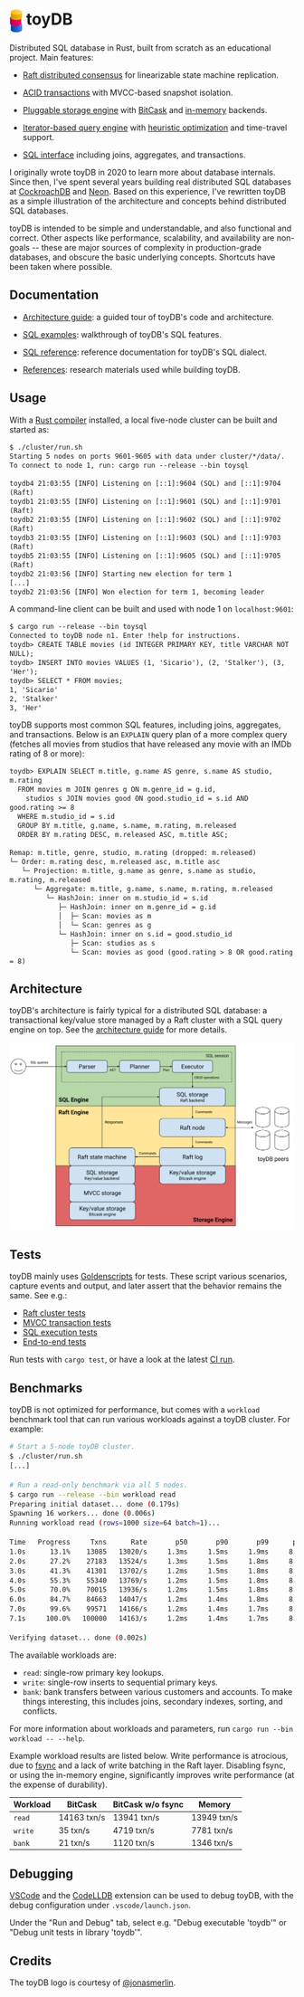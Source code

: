 # <a><img src="./docs/architecture/images/toydb.svg" height="40" valign="top" /></a> toyDB

Distributed SQL database in Rust, built from scratch as an educational project. Main features:

* [Raft distributed consensus][raft] for linearizable state machine replication.

* [ACID transactions][txn] with MVCC-based snapshot isolation.

* [Pluggable storage engine][storage] with [BitCask][bitcask] and [in-memory][memory] backends.

* [Iterator-based query engine][query] with [heuristic optimization][optimizer] and time-travel 
  support.

* [SQL interface][sql] including joins, aggregates, and transactions.

I originally wrote toyDB in 2020 to learn more about database internals. Since then, I've spent
several years building real distributed SQL databases at
[CockroachDB](https://github.com/cockroachdb/cockroach) and
[Neon](https://github.com/neondatabase/neon). Based on this experience, I've rewritten toyDB as a
simple illustration of the architecture and concepts behind distributed SQL databases.

toyDB is intended to be simple and understandable, and also functional and correct. Other aspects
like performance, scalability, and availability are non-goals -- these are major sources of
complexity in production-grade databases, and obscure the basic underlying concepts. Shortcuts have
been taken where possible.

[raft]: https://github.com/erikgrinaker/toydb/blob/main/src/raft/mod.rs
[txn]: https://github.com/erikgrinaker/toydb/blob/main/src/storage/mvcc.rs
[storage]: https://github.com/erikgrinaker/toydb/blob/main/src/storage/engine.rs
[bitcask]: https://github.com/erikgrinaker/toydb/blob/main/src/storage/bitcask.rs
[memory]: https://github.com/erikgrinaker/toydb/blob/main/src/storage/memory.rs
[query]: https://github.com/erikgrinaker/toydb/blob/main/src/sql/execution/executor.rs
[optimizer]: https://github.com/erikgrinaker/toydb/blob/main/src/sql/planner/optimizer.rs
[sql]: https://github.com/erikgrinaker/toydb/blob/main/src/sql/parser/parser.rs

## Documentation

* [Architecture guide](docs/architecture/index.md): a guided tour of toyDB's code and architecture.

* [SQL examples](docs/examples.md): walkthrough of toyDB's SQL features.

* [SQL reference](docs/sql.md): reference documentation for toyDB's SQL dialect.

* [References](docs/references.md): research materials used while building toyDB.

## Usage

With a [Rust compiler](https://www.rust-lang.org/tools/install) installed, a local five-node 
cluster can be built and started as:

```
$ ./cluster/run.sh
Starting 5 nodes on ports 9601-9605 with data under cluster/*/data/.
To connect to node 1, run: cargo run --release --bin toysql

toydb4 21:03:55 [INFO] Listening on [::1]:9604 (SQL) and [::1]:9704 (Raft)
toydb1 21:03:55 [INFO] Listening on [::1]:9601 (SQL) and [::1]:9701 (Raft)
toydb2 21:03:55 [INFO] Listening on [::1]:9602 (SQL) and [::1]:9702 (Raft)
toydb3 21:03:55 [INFO] Listening on [::1]:9603 (SQL) and [::1]:9703 (Raft)
toydb5 21:03:55 [INFO] Listening on [::1]:9605 (SQL) and [::1]:9705 (Raft)
toydb2 21:03:56 [INFO] Starting new election for term 1
[...]
toydb2 21:03:56 [INFO] Won election for term 1, becoming leader
```

A command-line client can be built and used with node 1 on `localhost:9601`:

```
$ cargo run --release --bin toysql
Connected to toyDB node n1. Enter !help for instructions.
toydb> CREATE TABLE movies (id INTEGER PRIMARY KEY, title VARCHAR NOT NULL);
toydb> INSERT INTO movies VALUES (1, 'Sicario'), (2, 'Stalker'), (3, 'Her');
toydb> SELECT * FROM movies;
1, 'Sicario'
2, 'Stalker'
3, 'Her'
```

toyDB supports most common SQL features, including joins, aggregates, and transactions. Below is an
`EXPLAIN` query plan of a more complex query (fetches all movies from studios that have released any
movie with an IMDb rating of 8 or more):

```
toydb> EXPLAIN SELECT m.title, g.name AS genre, s.name AS studio, m.rating
  FROM movies m JOIN genres g ON m.genre_id = g.id,
    studios s JOIN movies good ON good.studio_id = s.id AND good.rating >= 8
  WHERE m.studio_id = s.id
  GROUP BY m.title, g.name, s.name, m.rating, m.released
  ORDER BY m.rating DESC, m.released ASC, m.title ASC;

Remap: m.title, genre, studio, m.rating (dropped: m.released)
└─ Order: m.rating desc, m.released asc, m.title asc
   └─ Projection: m.title, g.name as genre, s.name as studio, m.rating, m.released
      └─ Aggregate: m.title, g.name, s.name, m.rating, m.released
         └─ HashJoin: inner on m.studio_id = s.id
            ├─ HashJoin: inner on m.genre_id = g.id
            │  ├─ Scan: movies as m
            │  └─ Scan: genres as g
            └─ HashJoin: inner on s.id = good.studio_id
               ├─ Scan: studios as s
               └─ Scan: movies as good (good.rating > 8 OR good.rating = 8)
```

## Architecture

toyDB's architecture is fairly typical for a distributed SQL database: a transactional
key/value store managed by a Raft cluster with a SQL query engine on top. See the
[architecture guide](./docs/architecture/index.md) for more details.

[![toyDB architecture](./docs/architecture/images/architecture.svg)](./docs/architecture/index.md)

## Tests

toyDB mainly uses [Goldenscripts](https://github.com/erikgrinaker/goldenscript) for tests. These 
script various scenarios, capture events and output, and later assert that the behavior remains the 
same. See e.g.:

* [Raft cluster tests](https://github.com/erikgrinaker/toydb/tree/main/src/raft/testscripts/node)
* [MVCC transaction tests](https://github.com/erikgrinaker/toydb/tree/main/src/storage/testscripts/mvcc)
* [SQL execution tests](https://github.com/erikgrinaker/toydb/tree/main/src/sql/testscripts)
* [End-to-end tests](https://github.com/erikgrinaker/toydb/tree/main/tests/scripts)

Run tests with `cargo test`, or have a look at the latest 
[CI run](https://github.com/erikgrinaker/toydb/actions/workflows/ci.yml).

## Benchmarks

toyDB is not optimized for performance, but comes with a `workload` benchmark tool that can run 
various workloads against a toyDB cluster. For example:

```sh
# Start a 5-node toyDB cluster.
$ ./cluster/run.sh
[...]

# Run a read-only benchmark via all 5 nodes.
$ cargo run --release --bin workload read
Preparing initial dataset... done (0.179s)
Spawning 16 workers... done (0.006s)
Running workload read (rows=1000 size=64 batch=1)...

Time   Progress     Txns      Rate       p50       p90       p99      pMax
1.0s      13.1%    13085   13020/s     1.3ms     1.5ms     1.9ms     8.4ms
2.0s      27.2%    27183   13524/s     1.3ms     1.5ms     1.8ms     8.4ms
3.0s      41.3%    41301   13702/s     1.2ms     1.5ms     1.8ms     8.4ms
4.0s      55.3%    55340   13769/s     1.2ms     1.5ms     1.8ms     8.4ms
5.0s      70.0%    70015   13936/s     1.2ms     1.5ms     1.8ms     8.4ms
6.0s      84.7%    84663   14047/s     1.2ms     1.4ms     1.8ms     8.4ms
7.0s      99.6%    99571   14166/s     1.2ms     1.4ms     1.7ms     8.4ms
7.1s     100.0%   100000   14163/s     1.2ms     1.4ms     1.7ms     8.4ms

Verifying dataset... done (0.002s)
```

The available workloads are:

* `read`: single-row primary key lookups.
* `write`: single-row inserts to sequential primary keys.
* `bank`: bank transfers between various customers and accounts. To make things interesting, this
  includes joins, secondary indexes, sorting, and conflicts.

For more information about workloads and parameters, run `cargo run --bin workload -- --help`.

Example workload results are listed below. Write performance is atrocious, due to
[fsync](https://en.wikipedia.org/wiki/Sync_(Unix)) and a lack of write batching in the Raft layer.
Disabling fsync, or using the in-memory engine, significantly improves write performance (at the
expense of durability).

| Workload | BitCask     | BitCask w/o fsync | Memory      |
|----------|-------------|-------------------|-------------|
| `read`   | 14163 txn/s | 13941 txn/s       | 13949 txn/s |
| `write`  | 35 txn/s    | 4719 txn/s        | 7781 txn/s  |
| `bank`   | 21 txn/s    | 1120 txn/s        | 1346 txn/s  |

## Debugging

[VSCode](https://code.visualstudio.com) and the [CodeLLDB](https://marketplace.visualstudio.com/items?itemName=vadimcn.vscode-lldb)
extension can be used to debug toyDB, with the debug configuration under `.vscode/launch.json`.

Under the "Run and Debug" tab, select e.g. "Debug executable 'toydb'" or "Debug unit tests in
library 'toydb'".

## Credits

The toyDB logo is courtesy of [@jonasmerlin](https://github.com/jonasmerlin).